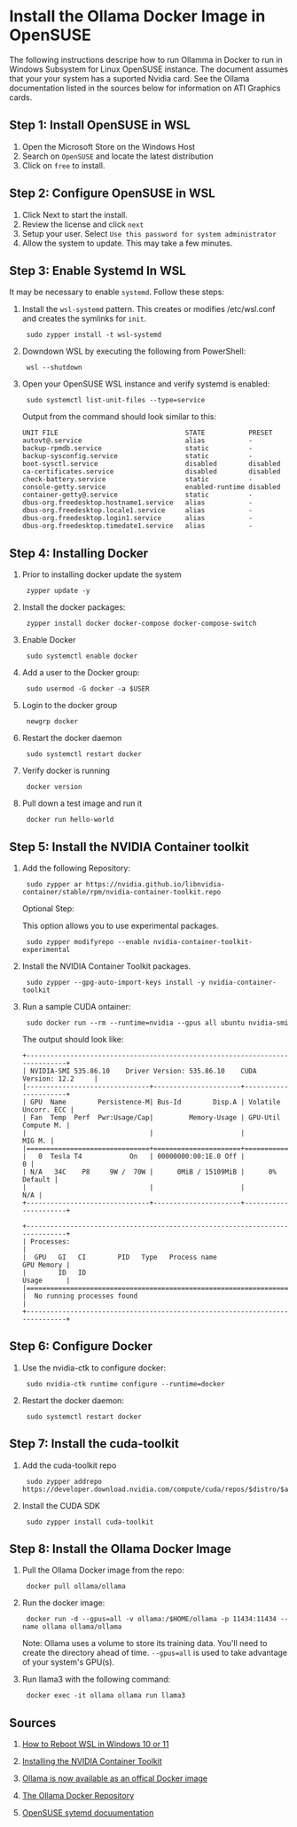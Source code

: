 # Install the Ollama Docker Image in OpenSUSE

The following instructions descripe how to run Ollamma in Docker to run in Windows Subsystem for Linux OpenSUSE instance.  The document assumes that your your system has a suported Nvidia card. See the Ollama documentation listed in the sources below for information on ATI Graphics cards. 

## Step 1: Install OpenSUSE in WSL

1. Open the Microsoft Store on the Windows Host
2. Search on ```OpenSUSE``` and locate the latest distribution
3. Click on ```free``` to install. 

## Step 2: Configure OpenSUSE in WSL

1. Click Next to start the install. 
2. Review the license and click ```next```
3. Setup your user. Select ```Use this password for system administrator```
4. Allow the system to update. This may take a few minutes. 

## Step 3: Enable Systemd In WSL

It may be necessary to enable ```systemd```. Follow these steps:

1. Install the ```wsl-systemd``` pattern. This creates or modifies /etc/wsl.conf and creates the symlinks for ```init```.

        sudo zypper install -t wsl-systemd
   
3. Downdown WSL by executing the following from PowerShell:
        
        wsl --shutdown
        
5. Open your OpenSUSE WSL instance and verify systemd is enabled:

        sudo systemctl list-unit-files --type=service

   Output from the command should look similar to this:

    ```
    UNIT FILE                                STATE           PRESET
    autovt@.service                          alias           -
    backup-rpmdb.service                     static          -
    backup-sysconfig.service                 static          -
    boot-sysctl.service                      disabled        disabled
    ca-certificates.service                  disabled        disabled
    check-battery.service                    static          -
    console-getty.service                    enabled-runtime disabled
    container-getty@.service                 static          -
    dbus-org.freedesktop.hostname1.service   alias           -
    dbus-org.freedesktop.locale1.service     alias           -
    dbus-org.freedesktop.login1.service      alias           -
    dbus-org.freedesktop.timedate1.service   alias           -
    ```

## Step 4: Installing Docker

1. Prior to installing docker update the system

        zypper update -y


2. Install the docker packages:

        zypper install docker docker-compose docker-compose-switch

3. Enable Docker 

        sudo systemctl enable docker

4. Add a user to the Docker group:

        sudo usermod -G docker -a $USER

5. Login to the docker group

        newgrp docker

6. Restart the docker daemon

        sudo systemctl restart docker

7. Verify docker is running 

        docker version

8. Pull down a test image and run it

        docker run hello-world


## Step 5: Install the NVIDIA Container toolkit

1. Add the following Repository:

    
        sudo zypper ar https://nvidia.github.io/libnvidia-container/stable/rpm/nvidia-container-toolkit.repo
    
    Optional Step:

    This option allows you to use experimental packages.

        sudo zypper modifyrepo --enable nvidia-container-toolkit-experimental
    

2. Install the NVIDIA Container Toolkit packages.

    
        sudo zypper --gpg-auto-import-keys install -y nvidia-container-toolkit
    
    

3. Run a sample CUDA ontainer: 

    
        sudo docker run --rm --runtime=nvidia --gpus all ubuntu nvidia-smi
    

    The output should look like:
    ```
    +-----------------------------------------------------------------------------+
    | NVIDIA-SMI 535.86.10    Driver Version: 535.86.10    CUDA Version: 12.2     |
    |-------------------------------+----------------------+----------------------+
    | GPU  Name        Persistence-M| Bus-Id        Disp.A | Volatile Uncorr. ECC |
    | Fan  Temp  Perf  Pwr:Usage/Cap|         Memory-Usage | GPU-Util  Compute M. |
    |                               |                      |               MIG M. |
    |===============================+======================+======================|
    |   0  Tesla T4            On   | 00000000:00:1E.0 Off |                    0 |
    | N/A   34C    P8     9W /  70W |      0MiB / 15109MiB |      0%      Default |
    |                               |                      |                  N/A |
    +-------------------------------+----------------------+----------------------+

    +-----------------------------------------------------------------------------+
    | Processes:                                                                  |
    |  GPU   GI   CI        PID   Type   Process name                  GPU Memory |
    |        ID   ID                                                   Usage      |
    |=============================================================================|
    |  No running processes found                                                 |
    +-----------------------------------------------------------------------------+
    ```
## Step 6: Configure Docker 

1. Use the nvidia-ctk to configure docker:

        sudo nvidia-ctk runtime configure --runtime=docker
    

2. Restart the docker daemon:

        sudo systemctl restart docker
    

## Step 7: Install the cuda-toolkit

1. Add the cuda-toolkit repo

    
        sudo zypper addrepo https://developer.download.nvidia.com/compute/cuda/repos/$distro/$arch/cuda-$distro.repo 
    

2. Install the CUDA SDK

        sudo zypper install cuda-toolkit
    

## Step 8: Install the Ollama Docker Image

1. Pull the Ollama Docker image from the repo:

        docker pull ollama/ollama

2. Run the docker image:
    
        docker run -d --gpus=all -v ollama:/$HOME/ollama -p 11434:11434 --name ollama ollama/ollama
   
    Note: Ollama uses a volume to store its training data. You'll need to create the directory ahead of time.
              ```--gpus=all``` is used to take advantage of your system's GPU(s).  

3. Run llama3 with the following command:

        docker exec -it ollama ollama run llama3
 
## Sources

1. [How to Reboot WSL in Windows 10 or 11](https://otechworld.com/reboot-wsl-in-windows) 

2. [Installing the NVIDIA Container Toolkit](https://docs.nvidia.com/datacenter/cloud-native/container-toolkit/latest/install-guide.html)

3. [Ollama is now available as an offical Docker image](https://ollama.com/blog/ollama-is-now-available-as-an-official-docker-image)

4. [The Ollama Docker Repository](https://hub.docker.com/r/ollama/ollama)

5. [OpenSUSE sytemd docuumentation](https://doc.opensuse.org/documentation/leap/reference/html/book-reference/cha-systemd.html)
